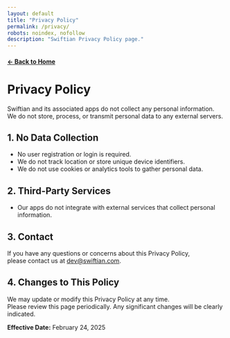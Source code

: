 ```yaml
---
layout: default
title: "Privacy Policy"
permalink: /privacy/
robots: noindex, nofollow
description: "Swiftian Privacy Policy page."
---
```


#### [← Back to Home](/)

# Privacy Policy

Swiftian and its associated apps do not collect any personal information.  
We do not store, process, or transmit personal data to any external servers.

## 1. No Data Collection
- No user registration or login is required.
- We do not track location or store unique device identifiers.
- We do not use cookies or analytics tools to gather personal data.

## 2. Third-Party Services
- Our apps do not integrate with external services that collect personal information.

## 3. Contact
If you have any questions or concerns about this Privacy Policy,  
please contact us at [dev@swiftian.com](mailto:hello@swiftian.com).

## 4. Changes to This Policy
We may update or modify this Privacy Policy at any time.  
Please review this page periodically. Any significant changes will be clearly indicated.

**Effective Date:** February 24, 2025
